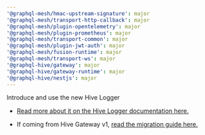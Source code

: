 ```yaml
---
'@graphql-mesh/hmac-upstream-signature': major
'@graphql-mesh/transport-http-callback': major
'@graphql-mesh/plugin-opentelemetry': major
'@graphql-mesh/plugin-prometheus': major
'@graphql-mesh/transport-common': major
'@graphql-mesh/plugin-jwt-auth': major
'@graphql-mesh/fusion-runtime': major
'@graphql-mesh/transport-ws': major
'@graphql-hive/gateway': major
'@graphql-hive/gateway-runtime': major
'@graphql-hive/nestjs': major
---
```


Introduce and use the new Hive Logger

- [Read more about it on the Hive Logger documentation here.](https://the-guild.dev/graphql/hive/docs/logger)

- If coming from Hive Gateway v1, [read the migration guide here.](https://the-guild.dev/graphql/hive/docs/migration-guides/gateway-v1-v2)
